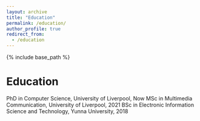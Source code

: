 ```yaml
---
layout: archive
title: "Education"
permalink: /education/
author_profile: true
redirect_from:
  - /education
---
```


{% include base_path %}

Education
======
PhD in Computer Science, University of Liverpool, Now
MSc in Multimedia Communication, University of Liverpool, 2021
BSc in Electronic Information Science and Technology, Yunna University, 2018
